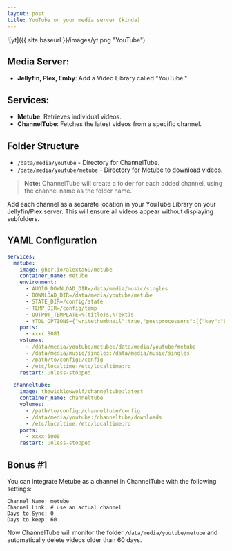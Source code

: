 ```yaml
---
layout: post
title: YouTube on your media server (kinda)
---
```


![yt]({{ site.baseurl }}/images/yt.png "YouTube")


## Media Server:

- **Jellyfin, Plex, Emby**: Add a Video Library called "YouTube."


## Services:

- **Metube**: Retrieves individual videos.
- **ChannelTube**: Fetches the latest videos from a specific channel.


## Folder Structure

- `/data/media/youtube` - Directory for ChannelTube.
- `/data/media/youtube/metube` - Directory for Metube to download videos.

> **Note:** ChannelTube will create a folder for each added channel, using the channel name as the folder name.

Add each channel as a separate location in your YouTube Library on your Jellyfin/Plex server. This will ensure all videos appear without displaying subfolders.


## YAML Configuration

```yaml
services:
  metube:
    image: ghcr.io/alexta69/metube
    container_name: metube
    environment:
      - AUDIO_DOWNLOAD_DIR=/data/media/music/singles
      - DOWNLOAD_DIR=/data/media/youtube/metube
      - STATE_DIR=/config/state
      - TEMP_DIR=/config/temp
      - OUTPUT_TEMPLATE=%(title)s.%(ext)s
      - YTDL_OPTIONS={"writethumbnail":true,"postprocessors":[{"key":"EmbedThumbnail"},{"key":"FFmpegMetadata"}],"updatetime":false}
    ports:
      - xxxx:8081
    volumes:
      - /data/media/youtube/metube:/data/media/youtube/metube
      - /data/media/music/singles:/data/media/music/singles
      - /path/to/config:/config
      - /etc/localtime:/etc/localtime:ro
    restart: unless-stopped

  channeltube:
    image: thewicklowwolf/channeltube:latest
    container_name: channeltube
    volumes:
      - /path/to/config:/channeltube/config
      - /data/media/youtube:/channeltube/downloads
      - /etc/localtime:/etc/localtime:ro 
    ports:
      - xxxx:5000
    restart: unless-stopped
```


## Bonus #1

You can integrate Metube as a channel in ChannelTube with the following settings:  

```
Channel Name: metube
Channel Link: # use an actual channel
Days to Sync: 0
Days to keep: 60
```

Now ChannelTube will monitor the folder `/data/media/youtube/metube` and automatically delete videos older than 60 days.  


